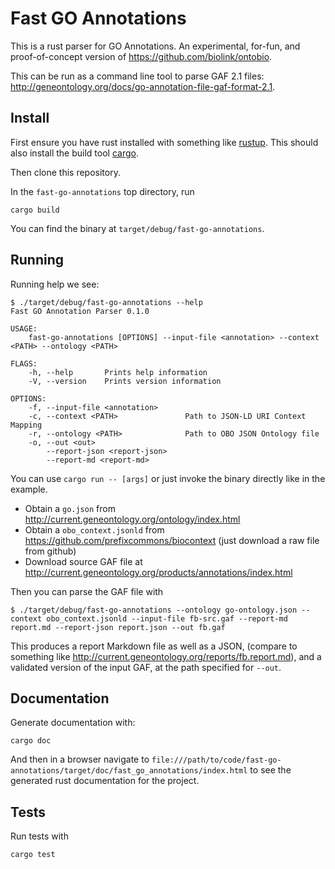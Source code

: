 # Fast GO Annotations

This is a rust parser for GO Annotations. An experimental, for-fun, and proof-of-concept version of https://github.com/biolink/ontobio.

This can be run as a command line tool to parse GAF 2.1 files: http://geneontology.org/docs/go-annotation-file-gaf-format-2.1.

## Install

First ensure you have rust installed with something like [rustup](https://rustup.rs/). This should also install the build tool [cargo](https://doc.rust-lang.org/cargo/).

Then clone this repository.

In the `fast-go-annotations` top directory, run 
```
cargo build
```

You can find the binary at `target/debug/fast-go-annotations`.

## Running

Running help we see:
```
$ ./target/debug/fast-go-annotations --help
Fast GO Annotation Parser 0.1.0

USAGE:
    fast-go-annotations [OPTIONS] --input-file <annotation> --context <PATH> --ontology <PATH>

FLAGS:
    -h, --help       Prints help information
    -V, --version    Prints version information

OPTIONS:
    -f, --input-file <annotation>      
    -c, --context <PATH>               Path to JSON-LD URI Context Mapping
    -r, --ontology <PATH>              Path to OBO JSON Ontology file
    -o, --out <out>                    
        --report-json <report-json>    
        --report-md <report-md>        
```

You can use `cargo run -- [args]` or just invoke the binary directly like in the example.

- Obtain a `go.json` from http://current.geneontology.org/ontology/index.html
- Obtain a `obo_context.jsonld` from https://github.com/prefixcommons/biocontext (just download a raw file from github)
- Download source GAF file at http://current.geneontology.org/products/annotations/index.html

Then you can parse the GAF file with

```
$ ./target/debug/fast-go-annotations --ontology go-ontology.json --context obo_context.jsonld --input-file fb-src.gaf --report-md report.md --report-json report.json --out fb.gaf
```

This produces a report Markdown file as well as a JSON, (compare to something like http://current.geneontology.org/reports/fb.report.md), and a validated version of the input GAF, at the path specified for `--out`.

## Documentation

Generate documentation with:
```
cargo doc
```

And then in a browser navigate to `file:///path/to/code/fast-go-annotations/target/doc/fast_go_annotations/index.html` to see the generated rust documentation for the project.

## Tests

Run tests with
```
cargo test
```